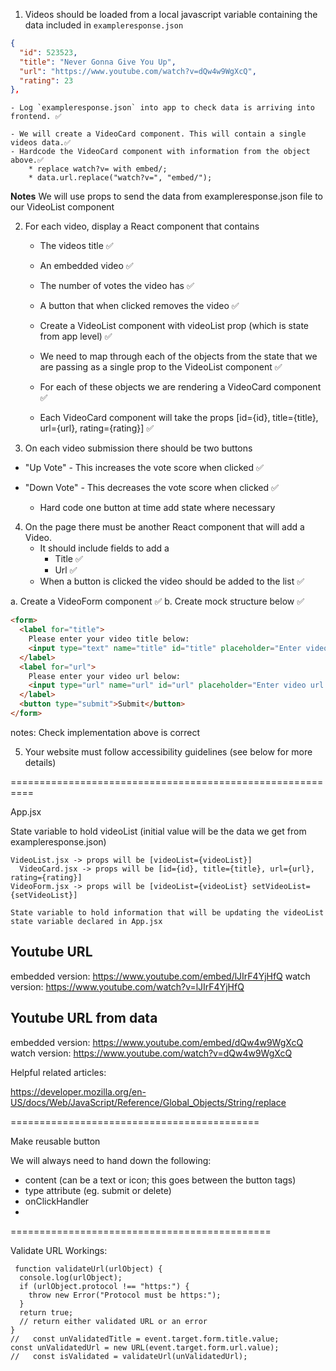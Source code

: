 
1. Videos should be loaded from a local javascript variable containing the data included in `exampleresponse.json`
  ```json
  {
    "id": 523523,
    "title": "Never Gonna Give You Up",
    "url": "https://www.youtube.com/watch?v=dQw4w9WgXcQ",
    "rating": 23
  },
  ```
    - Log `exampleresponse.json` into app to check data is arriving into frontend. ✅

    - We will create a VideoCard component. This will contain a single videos data.✅
    - Hardcode the VideoCard component with information from the object above.✅
        * replace watch?v= with embed/;
        * data.url.replace("watch?v=", "embed/");

  **Notes** We will use props to send the data from exampleresponse.json file to our VideoList component

2. For each video, display a React component that contains
   - The videos title ✅
   - An embedded video ✅
   - The number of votes the video has ✅
   - A button that when clicked removes the video ✅

    - Create a VideoList component with videoList prop (which is state from app level) ✅
    - We need to map through each of the objects from the state that we are passing as a single prop to the VideoList component ✅
    - For each of these objects we are rendering a VideoCard component ✅
    - Each VideoCard component will take the props [id={id}, title={title}, url={url}, rating={rating}] ✅

3. On each video submission there should be two buttons
  - "Up Vote" - This increases the vote score when clicked ✅
  - "Down Vote" - This decreases the vote score when clicked ✅

    - Hard code one button at time add state where necessary
   
4. On the page there must be another React component that will add a Video.
   - It should include fields to add a
     - Title ✅
     - Url ✅
   - When a button is clicked the video should be added to the list ✅

a. Create a VideoForm component ✅
b. Create mock structure below ✅
  ```html
  <form>
    <label for="title">
      Please enter your video title below:
      <input type="text" name="title" id="title" placeholder="Enter video title here" required/>
    </label>
    <label for="url">
      Please enter your video url below:
      <input type="url" name="url" id="url" placeholder="Enter video url here"/>
    </label>
    <button type="submit">Submit</button>
  </form>
  ```
  notes: Check implementation above is correct



5. Your website must follow accessibility guidelines (see below for more details)

==========================================================

  App.jsx

  State variable to hold videoList (initial value will be the data we get from exampleresponse.json)
  
    VideoList.jsx -> props will be [videoList={videoList}]
      VideoCard.jsx -> props will be [id={id}, title={title}, url={url}, rating={rating}]
    VideoForm.jsx -> props will be [videoList={videoList} setVideoList={setVideoList}]

    State variable to hold information that will be updating the videoList state variable declared in App.jsx



## Youtube URL
embedded version:
https://www.youtube.com/embed/lJIrF4YjHfQ
watch version:
https://www.youtube.com/watch?v=lJIrF4YjHfQ


## Youtube URL from data
embedded version:
https://www.youtube.com/embed/dQw4w9WgXcQ
watch version:
https://www.youtube.com/watch?v=dQw4w9WgXcQ


Helpful related articles:

https://developer.mozilla.org/en-US/docs/Web/JavaScript/Reference/Global_Objects/String/replace



===========================================

Make reusable button

We will always need to hand down the following:

- content (can be a text or icon; this goes between the button tags)
- type attribute (eg. submit or delete)
- onClickHandler
- 

=============================================

 Validate URL Workings:

     function validateUrl(urlObject) {
      console.log(urlObject);
      if (urlObject.protocol !== "https:") {
        throw new Error("Protocol must be https:");
      }
      return true;
      // return either validated URL or an error
    }
    //   const unValidatedTitle = event.target.form.title.value;
    const unValidatedUrl = new URL(event.target.form.url.value);
    //   const isValidated = validateUrl(unValidatedUrl);




